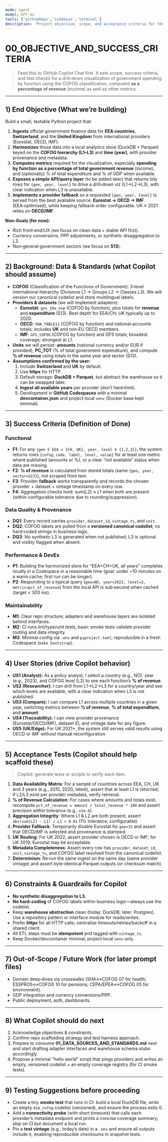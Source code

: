 ```yaml
---
mode: agent
model: GPT-4o
tools: ['githubRepo','codebase','terminal']
description: 'Project objective, scope, and acceptance criteria for the COFOG drill-down ETL and viz system.'
---
```

# 00_OBJECTIVE_AND_SUCCESS_CRITERIA

> Feed this to GitHub Copilot Chat first. It sets scope, success criteria, and test checks for a drill‑down visualization of government spending by function using the COFOG classification, computed **as a percentage of revenue** (income) as well as other metrics.

---

## 1) End Objective (What we’re building)

Build a small, testable Python project that:
1. **Ingests** official government finance data for **EEA countries**, **Switzerland**, and the **United Kingdom** from international providers (Eurostat, OECD, IMF).
2. **Harmonizes** those data into a local analytics store (DuckDB + Parquet) keyed on the **COFOG hierarchy (L1–L3)** and **time (year)**, with provider provenance and metadata.
3. **Computes metrics** required for the visualization, especially **spending by function as a percentage of total government revenue** (income), and (optionally) % of total expenditure and % of GDP when available.
4. **Exposes a simple API/query layer** (to be added later) that returns tidy rows for `{geo, year, level}` to drive a drill‑down viz (L1→L2→L3), with clear indication when L3 is unavailable.
5. **Implements a provider fallback** so a requested `{geo, year, level}` is served from the best available source: **Eurostat → OECD → IMF** (EEA‑optimised), while keeping fallback order configurable. UK ≥ 2021 relies on **OECD/IMF**.

**Non‑Goals (for now):**
- Rich front‑end/UX (we focus on clean data + stable API first).
- Currency conversions, PPP adjustments, or synthetic disaggregation to L3.
- Non‑general‑government sectors (we focus on **S13**).

---

## 2) Background: Data & Standards (what Copilot should assume)

- **COFOG** (Classification of the Functions of Government): 3‑level international hierarchy (Divisions L1 → Groups L2 → Classes L3). We will version our canonical codelist and store multilingual labels.
- **Providers & datasets** (we will implement adapters):
  - **Eurostat**: `gov_10a_exp` (COFOG by function), plus totals for **revenue** and **expenditure** (S13). Best depth for EEA/CH; UK typically up to 2020.
  - **OECD**: `SNA_TABLE11` (COFOG by function) and national‑accounts totals; includes **UK** and non‑EU OECD members.
  - **IMF**: `GFS_COFOG` (COFOG by function) and GFS totals; broadest coverage; strongest at L1.
- **Units** we will persist: **amounts** (national currency and/or EUR if provided), **PC_TOT** (% of total government expenditure), and compute **% of revenue** using totals in the same year and sector (S13).
- **Assumptions confirmed by the user:**
  1) Include **Switzerland** and **UK** by default.
  2) Use **httpx** for HTTP.
  3) Default storage: **DuckDB + Parquet**, but abstract the warehouse so it can be swapped later.
  4) **Ingest all available years** per provider (don’t hard‑limit).
  5) Development in **GitHub Codespaces** with a minimal **devcontainer.json** and project‑local `venv` (Docker base kept minimal).

---

## 3) Success Criteria (Definition of Done)

### Functional
- **F1**: For any `{geo ∈ EEA ∪ {CH, UK}, year, level ∈ {1,2,3}}`, the system returns rows `{cofog_code, label, level, value}` for at least one metric where published (amounts or %), or a clear “not available” status when data are missing.
- **F2**: **% of revenue** is calculated from stored totals (same `{geo, year, sector=S13}`), not scraped from text.
- **F3**: Provider **fallback** works transparently and records the chosen provider + dataset + vintage timestamp on every row.
- **F4**: Aggregation checks hold: sum(L2) ≈ L1 when both are present (within configurable tolerance due to rounding/suppression).

### Data Quality & Provenance
- **DQ1**: Every record carries `provider`, `dataset_id`, `vintage_ts`, and `unit`.
- **DQ2**: COFOG labels are pulled from a **versioned canonical codelist**; no hard‑coded strings in business logic.
- **DQ3**: No synthetic L3 is generated when not published; L3 is optional and visibly flagged when absent.

### Performance & DevEx
- **P1**: Building the harmonized store for “EEA+CH+UK, all years” completes locally in a Codespace in a reasonable time (goal: under ~10 minutes on a warm cache; first run can be longer).
- **P2**: Responding to a typical query (`geo=NO, year=2023, level=2, metric=pct_of_revenue`) from the local API is sub‑second when cached (target < 300 ms).

### Maintainability
- **M1**: Clear repo structure; adapters and warehouse layers are isolated behind interfaces.
- **M2**: CI runs lint/type/unit tests; basic smoke tests validate provider routing and data integrity.
- **M3**: Minimal config via `.env` and `pyproject.toml`; reproducible in a fresh Codespace (`make bootstrap`).

---

## 4) User Stories (drive Copilot behavior)

- **US1 (Analyst):** As a policy analyst, I select a country (e.g., NO), year (e.g., 2023), and COFOG level (L2) to see each function’s **% of revenue**.
- **US2 (Researcher):** I can drill from L1→L2→L3 for a country/year and see which levels are available, with a clear indication when L3 is not published.
- **US3 (Compare):** I can compare L1 across multiple countries in a given year, switching metrics between **% of revenue**, **% of total expenditure**, and **amount**.
- **US4 (Traceability):** I can view provider provenance (Eurostat/OECD/IMF), dataset ID, and vintage date for any figure.
- **US5 (UK/Edge):** For UK 2021+, the system still serves valid results using OECD or IMF without manual reconfiguration.

---

## 5) Acceptance Tests (Copilot should help scaffold these)

> Copilot: generate tests or scripts to verify each item.

1. **Data Availability Matrix**: For a sample of countries across EEA, CH, UK and 3 years (e.g., 2015, 2020, latest), assert that at least L1 is returned; if L2/L3 exist per provider metadata, verify retrieval.
2. **% of Revenue Calculation**: For cases where amounts and totals exist, recompute `pct_of_revenue = amount / total_revenue * 100` and assert precision within tolerance (e.g., `±1e‑6`).
3. **Aggregation Integrity**: Where L1 & L2 are both present, assert `abs(sum(L2) - L1) / L1 < 0.01` (1% tolerance, configurable).
4. **Provider Fallback**: Temporarily disable Eurostat for `geo=IS` and assert that OECD/IMF is selected and provenance is stamped.
5. **UK Routing**: For UK 2022, assert provider chosen is OECD or IMF; for UK 2019, Eurostat may be acceptable.
6. **Metadata Completeness**: Assert every row has `provider`, `dataset_id`, `unit`, `vintage_ts`, and COFOG label resolved from the canonical codelist.
7. **Determinism**: Re‑run the same ingest on the same day (same provider vintage) and assert byte‑identical Parquet outputs (or checksum match).

---

## 6) Constraints & Guardrails for Copilot

- **No synthetic disaggregation to L3.**
- **No hard‑coding** of COFOG labels within business logic—always use the codelist.
- Keep **warehouse abstraction** clean (today: DuckDB; later: Postgres). Use a repository pattern or interface module for reads/writes.
- Prefer **httpx** for all HTTP calls; centralize timeouts/retries/backoff in a shared client.
- All ETL steps must be **idempotent** and tagged with `vintage_ts`.
- Keep Docker/devcontainer minimal; project‑local `venv` only.

---

## 7) Out‑of‑Scope / Future Work (for later prompt files)

- Domain deep‑dives via crosswalks (SHA↔COFOG 07 for health; ESSPROS↔COFOG 10 for pensions; CEPA/EPEA↔COFOG 05 for environment).
- GDP integration and currency conversions/PPP.
- Public deployment, auth, dashboards.

---

## 8) What Copilot should do next

1. Acknowledge objectives & constraints.
2. Confirm repo scaffolding strategy and test harness approach.
3. Prepare to consume **01_DATA_SOURCES_AND_STANDARDS.md** next and start drafting adapter interfaces and warehouse schema stubs accordingly.
4. Propose a minimal “hello world” script that pings providers and writes an empty, versioned codelist + an empty coverage registry (for CI smoke tests).

---

## 9) Testing Suggestions **before** proceeding

- Create a tiny **smoke test** that runs in CI: build a local DuckDB file, write an empty `dim_cofog` codelist (versioned), and ensure the process exits 0.
- Add a **connectivity probe** (with short timeouts) that calls each provider’s metadata endpoint and prints a concise coverage summary; skip on CI but document a local run.
- Pin a **test vintage** (e.g., today’s date) in a `.env` and ensure all outputs include it, enabling reproducible checksums in snapshot tests.
